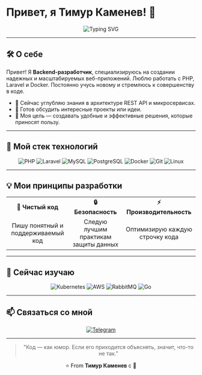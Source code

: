 # Привет, я Тимур Каменев! 👋

<div align="center">
  <img src="https://readme-typing-svg.herokuapp.com?font=Fira+Code&size=25&duration=3000&pause=1000&color=00FF7F&center=true&vCenter=true&width=435&lines=Backend+Developer;PHP+%7C+Laravel+%7C+Docker;Люблю+решать+сложные+задачи" alt="Typing SVG" />
</div>

---

## 🛠️ О себе

Привет! Я **Backend-разработчик**, специализируюсь на создании надежных и масштабируемых веб-приложений. Люблю работать с PHP, Laravel и Docker. Постоянно учусь новому и стремлюсь к совершенству в коде.

- 🌱 Сейчас углубляю знания в архитектуре REST API и микросервисах.
- 💬 Готов обсудить интересные проекты или идеи.
- 🎯 Моя цель — создавать удобные и эффективные решения, которые приносят пользу.

---

## 🚀 Мой стек технологий

<div align="center">
  <img src="https://img.shields.io/badge/PHP-777BB4?style=for-the-badge&logo=php&logoColor=white" alt="PHP" />
  <img src="https://img.shields.io/badge/Laravel-FF2D20?style=for-the-badge&logo=laravel&logoColor=white" alt="Laravel" />
  <img src="https://img.shields.io/badge/MySQL-4479A1?style=for-the-badge&logo=mysql&logoColor=white" alt="MySQL" />
  <img src="https://img.shields.io/badge/PostgreSQL-336791?style=for-the-badge&logo=postgresql&logoColor=white" alt="PostgreSQL" />
  <img src="https://img.shields.io/badge/Docker-2496ED?style=for-the-badge&logo=docker&logoColor=white" alt="Docker" />
  <img src="https://img.shields.io/badge/Git-F05032?style=for-the-badge&logo=git&logoColor=white" alt="Git" />
  <img src="https://img.shields.io/badge/Linux-FCC624?style=for-the-badge&logo=linux&logoColor=black" alt="Linux" />
</div>

---

## 💡 Мои принципы разработки

<div align="center">
  <table>
    <tr>
      <td align="center"><b>🧠 Чистый код</b></td>
      <td align="center"><b>🔒 Безопасность</b></td>
      <td align="center"><b>⚡ Производительность</b></td>
    </tr>
    <tr>
      <td align="center">Пишу понятный и поддерживаемый код</td>
      <td align="center">Следую лучшим практикам защиты данных</td>
      <td align="center">Оптимизирую каждую строчку кода</td>
    </tr>
  </table>
</div>

---

## 🌱 Сейчас изучаю

<div align="center">
  <img src="https://img.shields.io/badge/Kubernetes-326CE5?style=for-the-badge&logo=kubernetes&logoColor=white" alt="Kubernetes" />
  <img src="https://img.shields.io/badge/AWS-232F3E?style=for-the-badge&logo=amazon-aws&logoColor=white" alt="AWS" />
  <img src="https://img.shields.io/badge/RabbitMQ-FF6600?style=for-the-badge&logo=rabbitmq&logoColor=white" alt="RabbitMQ" />
  <img src="https://img.shields.io/badge/Go-00ADD8?style=for-the-badge&logo=go&logoColor=white" alt="Go" />
</div>

---

## 📫 Связаться со мной

<div align="center">
  <a href="https://t.me/Timur_Kamenev">
    <img src="https://img.shields.io/badge/Telegram-2CA5E0?style=for-the-badge&logo=telegram&logoColor=white" alt="Telegram"/>
  </a>
</div>

---

<div align="center">
  <blockquote>
    <p>"Код — как юмор. Если его приходится объяснять, значит, что-то не так."</p>
  </blockquote>
  <p>⭐️ From <b>Тимур Каменев</b> с 💚</p>
</div>
